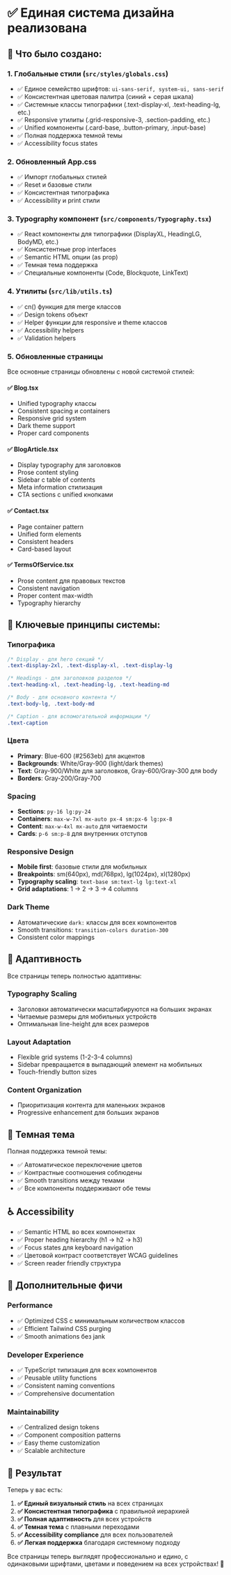 # ✅ Единая система дизайна реализована

## 🎨 Что было создано:

### 1. **Глобальные стили** (`src/styles/globals.css`)

- ✅ Единое семейство шрифтов: `ui-sans-serif, system-ui, sans-serif`
- ✅ Консистентная цветовая палитра (синий + серая шкала)
- ✅ Системные классы типографики (.text-display-xl, .text-heading-lg, etc.)
- ✅ Responsive утилиты (.grid-responsive-3, .section-padding, etc.)
- ✅ Unified компоненты (.card-base, .button-primary, .input-base)
- ✅ Полная поддержка темной темы
- ✅ Accessibility focus states

### 2. **Обновленный App.css**

- ✅ Импорт глобальных стилей
- ✅ Reset и базовые стили
- ✅ Консистентная типографика
- ✅ Accessibility и print стили

### 3. **Typography компонент** (`src/components/Typography.tsx`)

- ✅ React компоненты для типографики (DisplayXL, HeadingLG, BodyMD, etc.)
- ✅ Консистентные prop interfaces
- ✅ Semantic HTML опции (as prop)
- ✅ Темная тема поддержка
- ✅ Специальные компоненты (Code, Blockquote, LinkText)

### 4. **Утилиты** (`src/lib/utils.ts`)

- ✅ cn() функция для merge классов
- ✅ Design tokens объект
- ✅ Helper функции для responsive и theme классов
- ✅ Accessibility helpers
- ✅ Validation helpers

### 5. **Обновленные страницы**

Все основные страницы обновлены с новой системой стилей:

#### ✅ **Blog.tsx**

- Unified typography классы
- Consistent spacing и containers
- Responsive grid system
- Dark theme support
- Proper card components

#### ✅ **BlogArticle.tsx**

- Display typography для заголовков
- Prose content styling
- Sidebar с table of contents
- Meta information стилизация
- CTA sections с unified кнопками

#### ✅ **Contact.tsx**

- Page container pattern
- Unified form elements
- Consistent headers
- Card-based layout

#### ✅ **TermsOfService.tsx**

- Prose content для правовых текстов
- Consistent navigation
- Proper content max-width
- Typography hierarchy

## 🎯 Ключевые принципы системы:

### **Типографика**

```css
/* Display - для hero секций */
.text-display-2xl, .text-display-xl, .text-display-lg

/* Headings - для заголовков разделов */
.text-heading-xl, .text-heading-lg, .text-heading-md

/* Body - для основного контента */
.text-body-lg, .text-body-md

/* Caption - для вспомогательной информации */
.text-caption
```

### **Цвета**

- **Primary**: Blue-600 (#2563eb) для акцентов
- **Backgrounds**: White/Gray-900 (light/dark themes)
- **Text**: Gray-900/White для заголовков, Gray-600/Gray-300 для body
- **Borders**: Gray-200/Gray-700

### **Spacing**

- **Sections**: `py-16 lg:py-24`
- **Containers**: `max-w-7xl mx-auto px-4 sm:px-6 lg:px-8`
- **Content**: `max-w-4xl mx-auto` для читаемости
- **Cards**: `p-6 sm:p-8` для внутренних отступов

### **Responsive Design**

- **Mobile first**: базовые стили для мобильных
- **Breakpoints**: sm(640px), md(768px), lg(1024px), xl(1280px)
- **Typography scaling**: `text-base sm:text-lg lg:text-xl`
- **Grid adaptations**: 1 → 2 → 3 → 4 columns

### **Dark Theme**

- Автоматические `dark:` классы для всех компонентов
- Smooth transitions: `transition-colors duration-300`
- Consistent color mappings

## 📱 Адаптивность

Все страницы теперь полностью адаптивны:

### **Typography Scaling**

- Заголовки автоматически масштабируются на больших экранах
- Читаемые размеры для мобильных устройств
- Оптимальная line-height для всех размеров

### **Layout Adaptation**

- Flexible grid systems (1-2-3-4 columns)
- Sidebar превращается в выпадающий элемент на мобильных
- Touch-friendly button sizes

### **Content Organization**

- Приоритизация контента для маленьких экранов
- Progressive enhancement для больших экранов

## 🌙 Темная тема

Полная поддержка темной темы:

- ✅ Автоматическое переключение цветов
- ✅ Контрастные соотношения соблюдены
- ✅ Smooth transitions между темами
- ✅ Все компоненты поддерживают обе темы

## ♿ Accessibility

- ✅ Semantic HTML во всех компонентах
- ✅ Proper heading hierarchy (h1 → h2 → h3)
- ✅ Focus states для keyboard navigation
- ✅ Цветовой контраст соответствует WCAG guidelines
- ✅ Screen reader friendly структура

## 🎁 Дополнительные фичи

### **Performance**

- ✅ Optimized CSS с минимальным количеством классов
- ✅ Efficient Tailwind CSS purging
- ✅ Smooth animations без jank

### **Developer Experience**

- ✅ TypeScript типизация для всех компонентов
- ✅ Реusable utility functions
- ✅ Consistent naming conventions
- ✅ Comprehensive documentation

### **Maintainability**

- ✅ Centralized design tokens
- ✅ Component composition patterns
- ✅ Easy theme customization
- ✅ Scalable architecture

## 🚀 Результат

Теперь у вас есть:

1. **✅ Единый визуальный стиль** на всех страницах
2. **✅ Консистентная типографика** с правильной иерархией
3. **✅ Полная адаптивность** для всех устройств
4. **✅ Темная тема** с плавными переходами
5. **✅ Accessibility compliance** для всех пользователей
6. **✅ Легкая поддержка** благодаря системному подходу

Все страницы теперь выглядят профессионально и едино, с одинаковыми шрифтами, цветами и поведением на всех устройствах! 🎉
